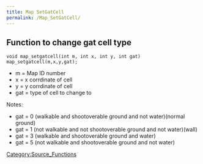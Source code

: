 ```yaml
---
title: Map SetGatCell
permalink: /Map_SetGatCell/
---
```


Function to change gat cell type
--------------------------------

`void map_setgatcell(int m, int x, int y, int gat)`
`map_setgatcell(m,x,y,gat);`

-   m = Map ID number
-   x = x corrdinate of cell
-   y = y corrdinate of cell
-   gat = type of cell to change to

Notes:

-   gat = 0 (walkable and shootoverable ground and not water)(normal ground)
-   gat = 1 (not walkable and not shootoverable ground and not water)(wall)
-   gat = 3 (walkable and shootoverable ground and water)
-   gat = 5 (not walkable and shootoverable ground and not water)

[Category:Source_Functions](Category:Source_Functions)
